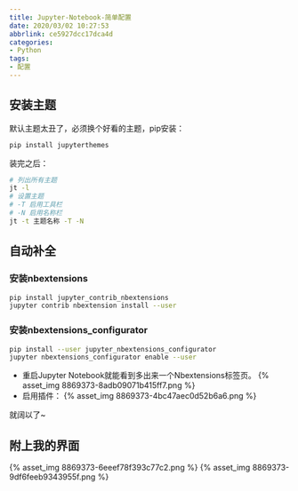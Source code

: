 ```yaml
---
title: Jupyter-Notebook-简单配置
date: 2020/03/02 10:27:53
abbrlink: ce5927dcc17dca4d
categories:
- Python
tags:
- 配置
---
```

## 安装主题
默认主题太丑了，必须换个好看的主题，pip安装：
```bash
pip install jupyterthemes
```

装完之后：
```bash
# 列出所有主题
jt -l
# 设置主题
# -T 启用工具栏
# -N 启用名称栏
jt -t 主题名称 -T -N
```

## 自动补全
### 安装nbextensions
```bash
pip install jupyter_contrib_nbextensions
jupyter contrib nbextension install --user
```

### 安装nbextensions_configurator
```bash
pip install --user jupyter_nbextensions_configurator 
jupyter nbextensions_configurator enable --user
```
- 重启Jupyter Notebook就能看到多出来一个Nbextensions标签页。
{% asset_img 8869373-8adb09071b415ff7.png %}
- 启用插件：
{% asset_img 8869373-4bc47aec0d52b6a6.png %}

就阔以了~

## 附上我的界面
{% asset_img 8869373-6eeef78f393c77c2.png %}
{% asset_img 8869373-9df6feeb9343955f.png %}

